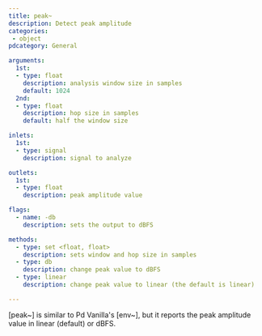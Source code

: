 ```yaml
---
title: peak~
description: Detect peak amplitude
categories:
 - object
pdcategory: General

arguments:
  1st:
  - type: float
    description: analysis window size in samples
    default: 1024
  2nd:
  - type: float
    description: hop size in samples
    default: half the window size

inlets:
  1st:
  - type: signal
    description: signal to analyze

outlets:
  1st:
  - type: float
    description: peak amplitude value

flags:
  - name: -db
    description: sets the output to dBFS

methods:
  - type: set <float, float>
    description: sets window and hop size in samples
  - type: db
    description: change peak value to dBFS
  - type: linear
    description: change peak value to linear (the default is linear)

---
```


[peak~] is similar to Pd Vanilla's [env~], but it reports the peak amplitude value in linear (default) or dBFS.

